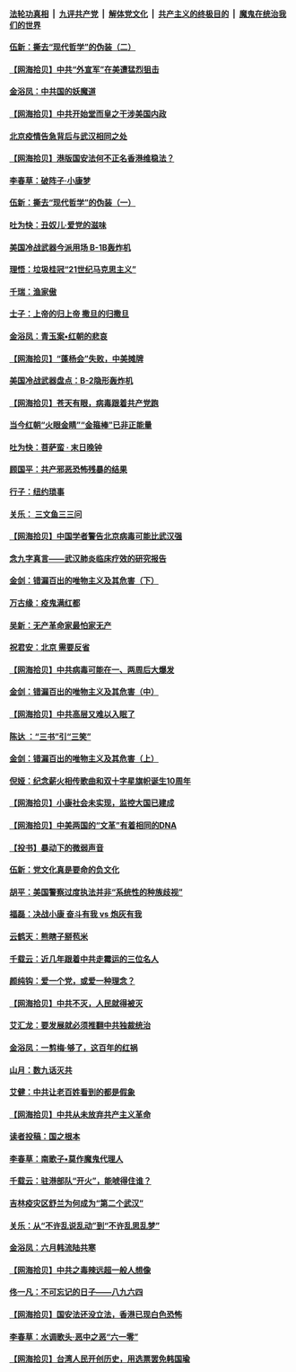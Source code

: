 ####  [法轮功真相](../../../../basic/blob/master/README.md?t=06251831) &nbsp;|&nbsp; [九评共产党](../../../../9ping.md/blob/master/README.md?t=06251831) &nbsp;|&nbsp; [解体党文化](../../../../jtdwh.md/blob/master/README.md?t=06251831)  &nbsp;|&nbsp; [共产主义的终极目的](../../../../gczydzjmd.md/blob/master/README.md?t=06251831) &nbsp;|&nbsp; [魔鬼在统治我们的世界](../../../../mgztzwmdsj.md/blob/master/README.md?t=06251831) 

#### [伍新：撕去“现代哲学”的伪装（二）](../pages/nsc993/n12211310.md?t=06251831) 

#### [【网海拾贝】中共“外宣军”在美遭猛烈狙击](../pages/nsc993/n12211190.md?t=06251831) 

#### [金浴凤：中共国的妖魔道](../pages/nsc993/n12208163.md?t=06251831) 

#### [【网海拾贝】中共开始堂而皇之干涉美国内政](../pages/nsc993/n12205646.md?t=06251831) 

#### [北京疫情告急背后与武汉相同之处](../pages/nsc993/n12201610.md?t=06251831) 

#### [【网海拾贝】港版国安法何不正名香港维稳法？](../pages/nsc993/n12203675.md?t=06251831) 

#### [李春草：破阵子·小康梦](../pages/nsc993/n12202996.md?t=06251831) 

#### [伍新：撕去“现代哲学”的伪装（一）](../pages/nsc993/n12202666.md?t=06251831) 

#### [吐为快：丑奴儿·爱党的滋味](../pages/nsc993/n12202630.md?t=06251831) 

#### [美国冷战武器今派用场 B-1B轰炸机](../pages/nsc993/n12202368.md?t=06251831) 

#### [理悟：垃圾桂冠“21世纪马克思主义”](../pages/nsc993/n12201220.md?t=06251831) 

#### [千瑞：渔家傲](../pages/nsc993/n12201174.md?t=06251831) 

#### [士子：上帝的归上帝 撒旦的归撒旦](../pages/nsc993/n12199902.md?t=06251831) 

#### [金浴凤：青玉案•红朝的悲哀](../pages/nsc993/n12199650.md?t=06251831) 

#### [【网海拾贝】“蓬杨会”失败，中美摊牌](../pages/nsc993/n12199598.md?t=06251831) 

#### [美国冷战武器盘点：B-2隐形轰炸机](../pages/nsc993/n12199226.md?t=06251831) 

#### [【网海拾贝】苍天有眼，病毒跟着共产党跑](../pages/nsc993/n12197648.md?t=06251831) 

#### [当今红朝“火眼金睛”“金箍棒”已非正能量](../pages/nsc993/n12196834.md?t=06251831) 

#### [吐为快：菩萨蛮 · 末日晚钟](../pages/nsc993/n12196689.md?t=06251831) 

#### [顾国平：共产邪恶恐怖残暴的结果](../pages/nsc993/n12195238.md?t=06251831) 

#### [行子：纽约琐事](../pages/nsc993/n12194752.md?t=06251831) 

#### [关乐： 三文鱼三三问](../pages/nsc993/n12194626.md?t=06251831) 

#### [【网海拾贝】中国学者警告北京病毒可能比武汉强](../pages/nsc993/n12193964.md?t=06251831) 

#### [念九字真言——武汉肺炎临床疗效的研究报告](../pages/nsc993/n12190804.md?t=06251831) 

#### [金剑：错漏百出的唯物主义及其危害（下）](../pages/nsc993/n12191909.md?t=06251831) 

#### [万古缘：疫鬼满红都](../pages/nsc993/n12191847.md?t=06251831) 

#### [吴新：无产革命家最怕家无产](../pages/nsc993/n12191806.md?t=06251831) 

#### [祝君安：北京 需要反省](../pages/nsc993/n12191766.md?t=06251831) 

#### [【网海拾贝】中共病毒可能在一、两周后大爆发](../pages/nsc993/n12190517.md?t=06251831) 

#### [金剑：错漏百出的唯物主义及其危害（中）](../pages/nsc993/n12188778.md?t=06251831) 

#### [【网海拾贝】中共高层又难以入眠了](../pages/nsc993/n12188425.md?t=06251831) 

#### [陈达 ：“三书”引“三笑”](../pages/nsc993/n12187929.md?t=06251831) 

#### [金剑：错漏百出的唯物主义及其危害（上）](../pages/nsc993/n12186502.md?t=06251831) 

#### [倪娅：纪念薪火相传歌曲和双十字星旗帜诞生10周年](../pages/nsc993/n12186439.md?t=06251831) 

#### [【网海拾贝】小康社会未实现，监控大国已建成](../pages/nsc993/n12185468.md?t=06251831) 

#### [【网海拾贝】中美两国的“文革”有着相同的DNA](../pages/nsc993/n12184487.md?t=06251831) 

#### [【投书】暴动下的微弱声音](../pages/nsc993/n12183493.md?t=06251831) 

#### [伍新：党文化真是要命的负文化](../pages/nsc993/n12182742.md?t=06251831) 

#### [胡平：美国警察过度执法并非“系统性的种族歧视”](../pages/nsc993/n12182713.md?t=06251831) 

#### [福磊：决战小康 奋斗有我 vs 炮灰有我](../pages/nsc993/n12182693.md?t=06251831) 

#### [云鹤天：熊瞎子掰苞米](../pages/nsc993/n12182680.md?t=06251831) 

#### [千载云：近几年跟着中共走霉运的三位名人](../pages/nsc993/n12182649.md?t=06251831) 

#### [颜纯钩：爱一个党，或爱一种理念？](../pages/nsc993/n12182640.md?t=06251831) 

#### [【网海拾贝】中共不灭，人民就得被灭](../pages/nsc993/n12180698.md?t=06251831) 

#### [艾汇龙：要发展就必须推翻中共独裁统治](../pages/nsc993/n12180647.md?t=06251831) 

#### [金浴凤：一剪梅·够了，这百年的红祸](../pages/nsc993/n12180002.md?t=06251831) 

#### [山月：数九话灭共](../pages/nsc993/n12179940.md?t=06251831) 

#### [艾健：中共让老百姓看到的都是假象](../pages/nsc993/n12179778.md?t=06251831) 

#### [【网海拾贝】中共从未放弃共产主义革命](../pages/nsc993/n12176687.md?t=06251831) 

#### [读者投稿：国之根本](../pages/nsc993/n12176662.md?t=06251831) 

#### [李春草：南歌子•莫作魔鬼代理人](../pages/nsc993/n12176610.md?t=06251831) 

#### [千载云：驻港部队“开火”，能唬得住谁？](../pages/nsc993/n12176028.md?t=06251831) 

#### [吉林疫灾区舒兰为何成为“第二个武汉”](../pages/nsc993/n12172816.md?t=06251831) 

#### [关乐：从“不许乱说乱动”到“不许乱思乱梦”](../pages/nsc993/n12174760.md?t=06251831) 

#### [金浴凤：六月韩流陆共寒](../pages/nsc993/n12174739.md?t=06251831) 

#### [【网海拾贝】中共之毒辣远超一般人想像](../pages/nsc993/n12174574.md?t=06251831) 

#### [佟一凡：不可忘记的日子——八九六四](../pages/nsc993/n12174371.md?t=06251831) 

#### [【网海拾贝】国安法还没立法，香港已现白色恐怖](../pages/nsc993/n12172467.md?t=06251831) 

#### [李春草：水调歌头·恶中之恶“六一零”](../pages/nsc993/n12171662.md?t=06251831) 

#### [【网海拾贝】台湾人民开创历史，用选票罢免韩国瑜](../pages/nsc993/n12169412.md?t=06251831) 

